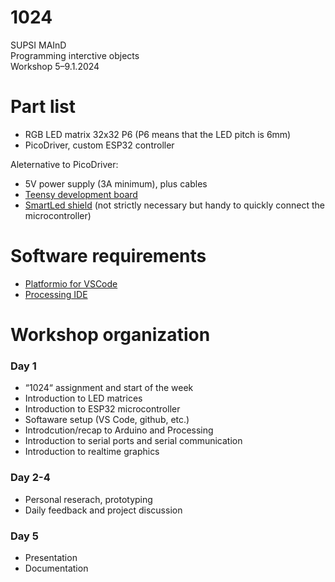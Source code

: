 # 1024
SUPSI MAInD  
Programming interctive objects  
Workshop 5–9.1.2024

# Part list
- RGB LED matrix 32x32 P6 (P6 means that the LED pitch is 6mm)
- PicoDriver, custom ESP32 controller

Aleternative to PicoDriver:  
- 5V power supply (3A minimum), plus cables
- [Teensy development board](https://www.pjrc.com/teensy/)
- [SmartLed shield](https://docs.pixelmatix.com/SmartMatrix/) (not strictly necessary but handy to quickly connect the microcontroller)

# Software requirements
- [Platformio for VSCode](https://platformio.org)
- [Processing IDE](https://www.processing.org/download/)

# Workshop organization

### Day 1  
- “1024“ assignment and start of the week  
- Introduction to LED matrices  
- Introduction to ESP32 microcontroller
- Softaware setup (VS Code, github, etc.)
- Introdcution/recap to Arduino and Processing
- Introduction to serial ports and serial communication
- Introduction to realtime graphics 


### Day 2-4
- Personal reserach, prototyping 
- Daily feedback and project discussion 

### Day 5
- Presentation 
- Documentation 

